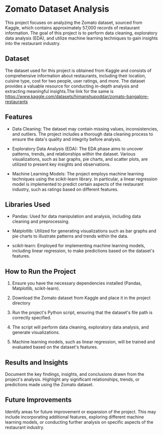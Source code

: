 # Zomato Dataset Analysis

This project focuses on analyzing the Zomato dataset, sourced from Kaggle, which contains approximately 57,000 records of restaurant information. The goal of this project is to perform data cleaning, exploratory data analysis (EDA), and utilize machine learning techniques to gain insights into the restaurant industry.

## Dataset

The dataset used for this project is obtained from Kaggle and consists of comprehensive information about restaurants, including their location, cuisine type, cost for two people, user ratings, and more. The dataset provides a valuable resource for conducting in-depth analysis and extracting meaningful insights.The link for the same is https://www.kaggle.com/datasets/himanshupoddar/zomato-bangalore-restaurants

## Features

- Data Cleaning: The dataset may contain missing values, inconsistencies, and outliers. The project includes a thorough data cleaning process to ensure the data's quality and integrity before analysis.

- Exploratory Data Analysis (EDA): The EDA phase aims to uncover patterns, trends, and relationships within the dataset. Various visualizations, such as bar graphs, pie charts, and scatter plots, are utilized to present key insights and observations.

- Machine Learning Models: The project employs machine learning techniques using the scikit-learn library. In particular, a linear regression model is implemented to predict certain aspects of the restaurant industry, such as ratings based on different features.

## Libraries Used

- Pandas: Used for data manipulation and analysis, including data cleaning and preprocessing.

- Matplotlib: Utilized for generating visualizations such as bar graphs and pie charts to illustrate patterns and trends within the data.

- scikit-learn: Employed for implementing machine learning models, including linear regression, to make predictions based on the dataset's features.

## How to Run the Project

1. Ensure you have the necessary dependencies installed (Pandas, Matplotlib, scikit-learn).

2. Download the Zomato dataset from Kaggle and place it in the project directory 

3. Run the project's Python script, ensuring that the dataset's file path is correctly specified.

4. The script will perform data cleaning, exploratory data analysis, and generate visualizations.

5. Machine learning models, such as linear regression, will be trained and evaluated based on the dataset's features.

## Results and Insights

Document the key findings, insights, and conclusions drawn from the project's analysis. Highlight any significant relationships, trends, or predictions made using the Zomato dataset.

## Future Improvements

Identify areas for future improvement or expansion of the project. This may include incorporating additional features, exploring different machine learning models, or conducting further analysis on specific aspects of the restaurant industry.

